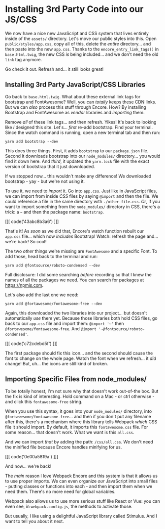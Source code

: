 # Installing 3rd Party Code into our JS/CSS

We now have a nice new JavaScript and CSS system that lives entirely inside of the
`assets/` directory. Let's move our public styles into this. Open
`public/styles/app.css`, copy all of this, delete the *entire* directory... and
then paste into the new `app.css`. Thanks to the `encore_entry_link_tags()` in
`base.html.twig`, the new CSS *is* being included... and we don't need the old
`link` tag anymore.

Go check it out. Refresh and... it still looks great!

## Installing 3rd Party JavaScript/CSS Libraries

Go back to `base.html.twig`. What about these external link tags for bootstrap
and FontAwesome? Well, you can *totally* keeps these CDN links. But we can
*also* process this stuff through Encore. How? By installing Bootstrap and
FontAwesome as *vendor* libraries and *importing* them.

Remove *all* of these link tags... and then refresh. Yikes! It's back to looking
like *I* designed this site. Let's... *first* re-add bootstrap. Find your terminal.
Since the watch command is running, open a new terminal tab and then run:

```terminal
yarn add bootstrap --dev
```

This does three things. First, it adds `bootstrap` to our `package.json` file. Second
it downloads bootstrap into our `node_modules/` directory... you would find it down
here. And *third*, it updated the `yarn.lock` file with the exact version of bootstrap
that it just downloaded.

If we stopped now... this wouldn't make any difference! We downloaded bootstrap -
yay - but we're not using it.

To use it, we need to *import* it. Go into `app.css`. Just like in JavaScript files,
we can import from inside *CSS* files by saying `@import` and then the file. We could
reference a file in the same directory with `./other-file.css`. *Or*, if you want
to import something from the `node_modules/` directory in CSS, there's a trick:
a `~` and then the package name: `bootstrap`.

[[[ code('43abc8b3a6') ]]]

That's it! As *soon* as we did that, Encore's watch function rebuilt our `app.css`
file... which now *includes* Bootstrap! Watch: refresh the page and... we're back!
So cool!

The two *other* things we're missing are `FontAwesome` and a specific Font. To add
those, head back to the terminal and run:

```terminal
yarn add @fontsource/roboto-condensed --dev
```

Full disclosure: I did some searching *before* recording so that I knew the names
of all the packages we need. You can search for packages at https://npmjs.com.

Let's also add the last one we need:

```terminal
yarn add @fortawesome/fontawesome-free --dev
```

Again, this downloaded the two libraries into our project... but doesn't automatically
*use* them yet. Because those libraries both hold CSS files, go back to our
`app.css` file and import them: `@import '~'` then `@fortawesome/fontawesome-free`.
And `@import '~@fontsource/roboto-condensed'`.

[[[ code('c72cdebd5f') ]]]

The first package should fix this icon... and the second should cause the font to
change on the whole page. Watch the font when we refresh... it *did* change! But,
uh... the icons are still kind of broken.

## Importing Specific Files from node_modules/

To be totally honest, I'm not sure why that doesn't work out-of-the box. But the
fix is kind of interesting. Hold command on a Mac - or ctrl otherwise - and
click this `fontawesome-free` string.

When you use this syntax, it goes into your `node_modules/` directory, into
`@fortawesome/fontawesome-free`... and then if you don't put any filename after this,
there's a mechanism where this library tells Webpack *which* CSS file it should
import. By default, it imports this `fontawesome.css` file. For some reason... that
doesn't work. What we want is this `all.css`.

And we can import *that* by adding the path: `/css/all.css`. We don't need the
minified file because Encore handles minifying for us.

[[[ code('0e00a5819a') ]]]

And now... we're back!

The *main* reason I love Webpack Encore and this system is that it allows us to
use proper imports. We can even organize *our* JavaScript into small files - putting
classes or functions into each - and then import them when we need them. There's no
more need for global variables.

Webpack also allows us to use more serious stuff like React or Vue: you can even
see, in `webpack.config.js`, the methods to activate those.

But usually, I like using a delightful JavaScript library called Stimulus. And I
want to tell you about it next.
